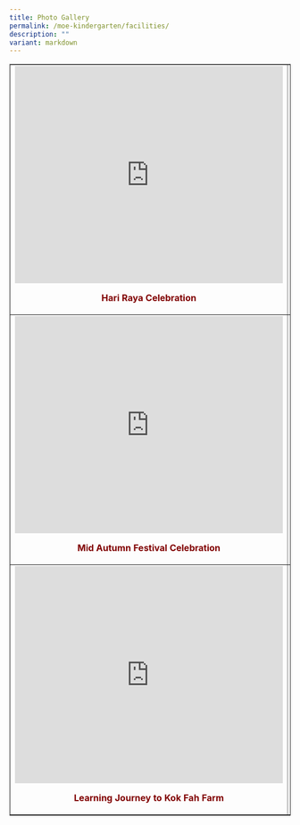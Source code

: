 ```yaml
---
title: Photo Gallery
permalink: /moe-kindergarten/facilities/
description: ""
variant: markdown
---
```

<table border="1" style="border-collapse: collapse; width: 100%;">
<tbody>
<tr>
<td style="width: 34.5713%;"> <iframe allowfullscreen="true" height="389" width="480" frameborder="0" src="https://docs.google.com/presentation/d/e/2PACX-1vSEZMjDcTkZ8lwrrOJHk12s0dQLU8Y8iW9uRIsXrnrNzXxKrmX_zbDZsLJItcBuY2KKKP1PuTZ1ic2v/embed?start=true&amp;loop=true&amp;delayms=5000"></iframe>
<p style="text-align: center;"><strong><span style="color: #800000;">Hari Raya Celebration</span></strong></p>
<p style="text-align: center;"></p>
</td>
	
<td style="width: 35.6717%; text-align: center;"> <iframe allowfullscreen="true" height="389" width="480" frameborder="0" src="https://docs.google.com/presentation/d/e/2PACX-1vQsLm-O5w9VEzhFthHA09GZ3_APVLelwSWJ_PzRqHabh0gdLQppdIVyLN3KDw5acPDVMb4kT4oODkcf/embed?start=true&amp;loop=true&amp;delayms=5000"></iframe>
<p><strong><span style="color: #800000;">Racial Harmony Day Celebration</span></strong></p>
</td>

<td style="width: 29.7569%; text-align: center;"> <iframe allowfullscreen="true" height="389" width="480" frameborder="0" src="https://docs.google.com/presentation/d/e/2PACX-1vQi6XPN3Lfv-o_EkpgcLH_y9PbblGiDWVctjoAoI0xuH7z6V40wNGlynwKeknNhB0E88NwYDqrVSJ-9/embed?start=false&amp;loop=false&amp;delayms=5000"></iframe>
<p><strong><span style="color: #800000;">National Day Celebration </span></strong></p>
</td>
</tr>

<tr style="text-align: center;">
<td style="width: 34.5713%;"> <iframe allowfullscreen="true" height="389" width="480" frameborder="0" src="https://docs.google.com/presentation/d/e/2PACX-1vT1EwKM_hCNIFv7BNp-p4cvHYpNJI8kusFegXDsE1CC_DRmxL4DadaXOD9_b7qXp0oJJTT7nvyqStRU/embed?start=true&amp;loop=true&amp;delayms=5000"></iframe>
<p><strong><span style="color: #800000;">Mid Autumn Festival Celebration</span></strong></p>
</td>
	
<td style="width: 35.6717%;"> <iframe allowfullscreen="true" height="389" width="480" frameborder="0" src="https://docs.google.com/presentation/d/e/2PACX-1vR26ODT9oj8IBX8VfI2hpe3ALA--nUPJrbgPk5UYfZLQJ7HaQ5cDOiKjZRG-wCv0kwmLi3hf6ji-XeM/embed?start=true&amp;loop=true&amp;delayms=5000"></iframe>
<p><strong><span style="color: #800000;">Children's Day Celebration</span></strong></p>
</td>
	
<td style="width: 29.7569%;"> <iframe allowfullscreen="true" height="389" width="480" frameborder="0" src="https://docs.google.com/presentation/d/e/2PACX-1vTYE3XkN1pvUuGGZGCAmx0vw-6pWExgUPhLmyjVADk4e6x77eu16KwsQUTTtKqny1mz1Q4qEVlNO4s4/embed?start=true&amp;loop=true&amp;delayms=5000"></iframe>
<p><strong><span style="color: #800000;">Deepavali Celebration</span></strong></p>
</td>
</tr>
	
<tr style="text-align: center;">
<td style="width: 34.5713%;"> <iframe allowfullscreen="true" height="389" width="480" frameborder="0" src="https://docs.google.com/presentation/d/e/2PACX-1vTO9OmZhNFFCONYku6gIyaQINQcmhuPw4zg5ApBeuIR4H4u33cuVwctQQICbqdrtnmqShZfRGPQzENF/embed?start=true&amp;loop=true&amp;delayms=5000"></iframe>
<p><strong><span style="color: #800000;">Learning Journey to Kok Fah Farm</span></strong></p>
</td>
	
<td style="width: 35.6717%;"> <iframe allowfullscreen="true" height="389" width="480" frameborder="0" src="https://docs.google.com/presentation/d/e/2PACX-1vQ1yZLlN2x9pEHOgxbDpBHqi9pX83YEzxgqGcQViiN9v3PSRUKhvitw96r5KMfcZw4t-mW4Ijdjfe-w/embed?start=true&amp;loop=true&amp;delayms=5000"></iframe>
<p><strong><span style="color: #800000;">Learning Journey to KidsSTOP</span></strong></p>
</td>
	

</tr>
</tbody>
</table>
